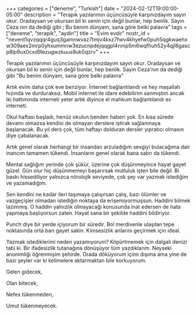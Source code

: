 +++
categories = ["deneme", "Turkish"]
date = "2024-02-12T19:00:00-05:00"
description = "Terapik yazılarımın üçüncüsüyle karşınızdayım sayın okur. Oradaysan ve okursan bil ki senin için değil bunlar, hep benlik. Sayın Ceza nın da dediği gibi ; Bu benim dünyam, sana göre belki palavra"
tags = ["deneme", "terapik", "aydin"]
title = "Evim evdir"
nostr_id = "nevent1qvzqqqr4guq3gamnwvaz7tmjv4kxz7fwv4khyefw0puh5qgkwaehxw309aex2mrp0yhxummnw3ezucnpdejqqgpl4nmp5m6wqfhuh52y4qjl6gascp8lp9ux0cxd9lezugwzkuus9uk0qzrv"
+++

Terapik yazılarımın üçüncüsüyle karşınızdayım sayın okur. Oradaysan ve okursan bil ki senin için değil bunlar, hep benlik. Sayın Ceza'nın da dediği gibi "Bu benim dünyam, sana göre belki palavra"

Artık evim daha çok eve benziyor. İnternet bağlantılandı ve hey maşallah hızında ve durduraksız. Mobil internet ile idare edebilirim sanmıştım ancak iki hattımında interneti yeter artık diyince el mahkum bağlantılandı ev interneti. 

Okul haftası başladı, henüz okulun benden haberi yok. En kısa sürede devamı olmazsa kendisi de olmayan derslere iştirak sağlanmaya başlanacak. Bu yıl ders çok, tüm haftayı dolduran dersler yıpratıcı olmasın diye çabalanacak. 

Artık genel olarak herhangi bir insandan arzuladığım sevgiyi bulacağıma dair inancım tamamen tükendi. İnsanların genel olarak bana sabrı da tükendi. 

Mental sağlığım yerinde çok şükür, üzerine çok düşünmeyince hayat gayet güzel. Gün olur hiç düşünmemeyi başarırsak mutluluk işten bile değil. Bi baskı hissediliyor yalnızca nörolojik seviyede, çok şey var yazmak istediğim ve yazamadığım. 

Sen kendini ne kadar ileri taşımaya çalışırsan çalış, bazı ölümler ve vazgeçişler olmadan istediğin noktaya da erişemiyormuşsun. Haddini bilmek lazımmış. O haddin yalnızlık olmayacağı konusunda inat edersen de hata yapmaya başlıyorsun zaten. Hayat sana bir şekilde haddini bildiriyor. 

Punch diye bir yerde içiyorum bir süredir. Bol merdivenle ulaşılan tepe noktasında orta barı gayet sakin. Kimsesizlik anlarını geçirmek için ideal. 

Yazmak istediklerimi neden yazamıyorum?  Köpürtmemek için dalgalı denizi tabi ki. Bir ifadesizlik tutanağına dönüşüyor tüm yazdıklarım. Neyseki anonimliği öğrenmişim şehirde. Orada döküyorum içimi dışıma ama yine de bazı şeyler var ki kelimelere aktarmaktan bile korkuyorum. 

Gelen gidecek,

Olan bitecek,

Nefes tükenmeden,

Umut tükenmeyecek.
